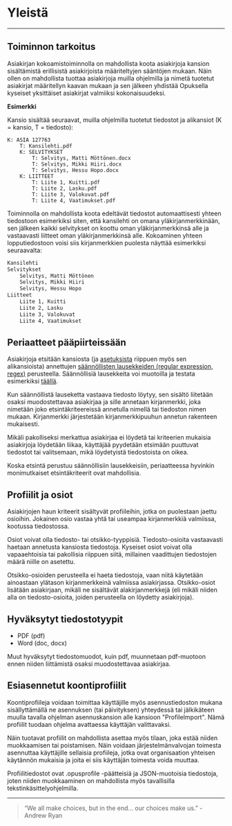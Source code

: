 # Yleistä

---

## Toiminnon tarkoitus

Asiakirjan kokoamistoiminnolla on mahdollista koota asiakirjoja kansion sisältämistä erillisistä asiakirjoista määriteltyjen sääntöjen mukaan. Näin ollen on mahdollista tuottaa asiakirjoja muilla ohjelmilla ja nimetä tuotetut asiakirjat määritellyn kaavan mukaan ja sen jälkeen yhdistää Opuksella kyseiset yksittäiset asiakirjat valmiiksi kokonaisuudeksi.

**Esimerkki**

Kansio sisältää seuraavat, muilla ohjelmilla tuotetut tiedostot ja alikansiot (K = kansio, T = tiedosto):

```
K: ASIA 127763
    T: Kansilehti.pdf
    K: SELVITYKSET
        T: Selvitys, Matti Möttönen.docx
        T: Selvitys, Mikki Hiiri.docx
        T: Selvitys, Hessu Hopo.docx
    K: LIITTEET
        T: Liite 1, Kuitti.pdf
        T: Liite 2, Lasku.pdf
        T: Liite 3, Valokuvat.pdf
        T: Liite 4, Vaatimukset.pdf
```

Toiminnolla on mahdollista koota edeltävät tiedostot automaattisesti yhteen tiedostoon esimerkiksi siten, että kansilehti on omana yläkirjanmerkkinään, sen jälkeen kaikki selvitykset on koottu oman yläkirjanmerkkinsä alle ja vastaavasti liitteet oman yläkirjanmerkkinsä alle. Kokoaminen yhteen lopputiedostoon voisi siis kirjanmerkkien puolesta näyttää esimerkiksi seuraavalta:

```bat
Kansilehti
Selvitykset
    Selvitys, Matti Möttönen
    Selvitys, Mikki Hiiri
    Selvitys, Hessu Hopo
Liitteet
    Liite 1, Kuitti
    Liite 2, Lasku
    Liite 3, Valokuvat
    Liite 4, Vaatimukset
```

## Periaatteet pääpiirteissään

Asiakirjoja etsitään kansiosta (ja [asetuksista](settings.md#1-tiedostojen-etsiminen-alikansioista) riippuen myös sen alikansioista) annettujen [säännöllisten lausekkeiden (regular expression, regex)](https://fi.wikipedia.org/wiki/Säännöllinen_lauseke) perusteella. Säännöllisiä lausekkeita voi muotoilla ja testata esimerkiksi [täällä](https://regexr.com/).

Kun säännöllistä lauseketta vastaava tiedosto löytyy, sen sisältö liitetään osaksi muodostettavaa asiakirjaa ja sille annetaan kirjanmerkki, joka nimetään joko etsintäkriteereissä annetulla nimellä tai tiedoston nimen mukaan. Kirjanmerkki järjestetään kirjanmerkkipuuhun annetun rakenteen mukaisesti.

Mikäli pakolliseksi merkattua asiakirjaa ei löydetä tai kriteerien mukaisia asiakirjoja löydetään liikaa, käyttäjää pyydetään etsimään puuttuvat tiedostot tai valitsemaan, mikä löydetyistä tiedostoista on oikea.

Koska etsintä perustuu säännöllisiin lausekkeisiin, periaatteessa hyvinkin monimutkaiset etsintäkriteerit ovat mahdollisia.

## Profiilit ja osiot

Asiakirjojen haun kriteerit sisältyvät profiileihin, jotka on puolestaan jaettu osioihin. Jokainen osio vastaa yhtä tai useampaa kirjanmerkkiä valmiissa, kootussa tiedostossa.

Osiot voivat olla tiedosto- tai otsikko-tyyppisiä. Tiedosto-osioita vastaavasti haetaan annetusta kansiosta tiedostoja. Kyseiset osiot voivat olla vapaaehtoisia tai pakollisia riippuen siitä, millainen vaadittujen tiedostojen määrä niille on asetettu.

Otsikko-osioiden perusteella ei haeta tiedostoja, vaan niitä käytetään ainoastaan ylätason kirjanmerkkeinä valmiissa asiakirjassa. Otsikko-osiot lisätään asiakirjaan, mikäli ne sisältävät alakirjanmerkkejä (eli mikäli niiden alla on tiedosto-osioita, joiden perusteella on löydetty asiakirjoja).

## Hyväksytyt tiedostotyypit

- PDF (pdf)
- Word (doc, docx)

Muut hyväksytyt tiedostomuodot, kuin pdf, muunnetaan pdf-muotoon ennen niiden liittämistä osaksi muodostettavaa asiakirjaa.

## Esiasennetut koontiprofiilit

Koontiprofiileja voidaan toimittaa käyttäjille myös asennustiedoston mukana sisällyttämällä ne asennuksen (tai päivityksen) yhteydessä tai jälkikäteen muulla tavalla ohjelman asennuskansion alle kansioon "ProfileImport". Nämä profiilit tuodaan ohjelma avattaessa käyttäjän valittavaksi.

Näin tuotavat profiilit on mahdollista asettaa myös tilaan, joka estää niiden muokkaamisen tai poistamisen. Näin voidaan järjestelmänvalvojan toimesta asennuttaa käyttäjille sellaisia profiileja, jotka ovat organisaation yhteisen käytännön mukaisia ja joita ei siis käyttäjän toimesta voida muuttaa.

Profiilitiedostot ovat .opusprofile -päätteisiä ja JSON-muotoisia tiedostoja, joten niiden muokkaaminen on mahdollista myös tavallisilla tekstinkäsittelyohjelmilla.

---

> “We all make choices, but in the end... our choices make us.” - Andrew Ryan
